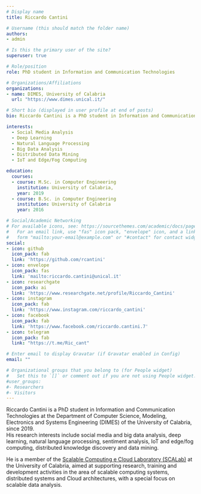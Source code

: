 ```yaml
---
# Display name
title: Riccardo Cantini

# Username (this should match the folder name)
authors:
- admin

# Is this the primary user of the site?
superuser: true

# Role/position
role: PhD student in Information and Communication Technologies

# Organizations/Affiliations
organizations:
- name: DIMES, University of Calabria
  url: "https://www.dimes.unical.it/"

# Short bio (displayed in user profile at end of posts)
bio: Riccardo Cantini is a PhD student in Information and Communication Technologies at the Department of Computer Science, Modeling, Electronics and Systems Engineering (DIMES) of the University of Calabria, since 2019. His research interests include social media and big data analysis, deep learning, natural language processing, sentiment analysis, IoT and edge/fog computing, distributed knowledge discovery and data mining.

interests:
  - Social Media Analysis
  - Deep Learning
  - Natural Language Processing
  - Big Data Analysis
  - Distributed Data Mining
  - IoT and Edge/Fog Computing

education:
  courses:
  - course: M.Sc. in Computer Engineering
    institution: University of Calabria,
    year: 2019
  - course: B.Sc. in Computer Engineering
    institution: University of Calabria
    year: 2016

# Social/Academic Networking
# For available icons, see: https://sourcethemes.com/academic/docs/page-builder/#icons
#   For an email link, use "fas" icon pack, "envelope" icon, and a link in the
#   form "mailto:your-email@example.com" or "#contact" for contact widget.
social:
- icon: github
  icon_pack: fab
  link: 'https://github.com/rcantini'
- icon: envelope
  icon_pack: fas
  link: 'mailto:riccardo.cantini@unical.it'
- icon: researchgate
  icon_pack: ai
  link: 'https://www.researchgate.net/profile/Riccardo_Cantini'
- icon: instagram
  icon_pack: fab
  link: 'https://www.instagram.com/riccardo_cantini'
- icon: facebook
  icon_pack: fab
  link: 'https://www.facebook.com/riccardo.cantini.7'
- icon: telegram
  icon_pack: fab
  link: "https://t.me/Ric_cant"

# Enter email to display Gravatar (if Gravatar enabled in Config)
email: ""

# Organizational groups that you belong to (for People widget)
#   Set this to `[]` or comment out if you are not using People widget.
#user_groups:
#- Researchers
#- Visitors
---
```

Riccardo Cantini is a PhD student in Information and Communication Technologies at the Department of Computer Science, Modeling, Electronics and Systems Engineering (DIMES) of the University of Calabria, since 2019.<br>His research interests include social media and big data analysis, deep learning, natural language processing, sentiment analysis, IoT and edge/fog computing, distributed knowledge discovery and data mining.

He is a member of the <a href="http://scalab.dimes.unical.it/">Scalable Computing e Cloud Laboratory (SCALab)</a> at the University of Calabria, aimed at supporting research, training and development activities in the area of scalable computing systems, distributed systems and Cloud architectures, with a special focus on scalable data analysis.
